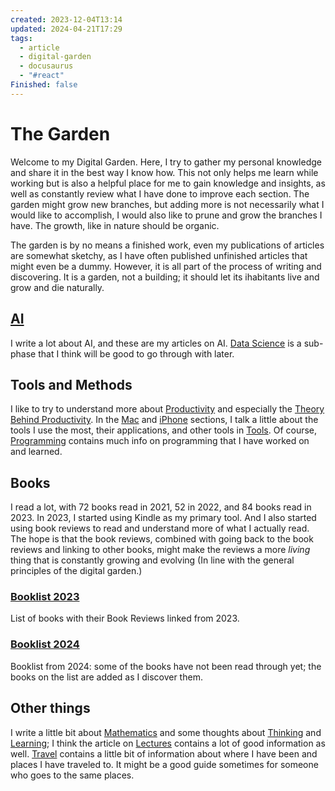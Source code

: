 ```yaml
---
created: 2023-12-04T13:14
updated: 2024-04-21T17:29
tags:
  - article
  - digital-garden
  - docusaurus
  - "#react"
Finished: false
---
```

# The Garden

Welcome to my Digital Garden.  Here, I try to gather my personal knowledge and share it in the best way I know how. This not only helps me learn while working but is also a helpful place for me to gain knowledge and insights, as well as constantly review what I have done to improve each section. The garden might grow new branches, but adding more is not necessarily what I would like to accomplish, I would also like to prune and grow the branches I have. The growth, like in nature should be organic. 


The garden is by no means a finished work, even my publications of articles are somewhat sketchy, as I have often published unfinished articles that might even be a dummy. However, it is all part of the process of writing and discovering. It is a garden, not a building; it should let its ihabitants live and grow and die naturally. 

## [AI](AI/AI.md) 
I write a lot about AI, and these are my articles on AI.  [Data Science](AI/Data%20Science/Data%20Science.md) is a sub-phase that I think will be good to go through with later. 


## Tools and Methods

I like to try to understand more about [Productivity](Productivity/Productivity.md) and especially the [Theory Behind Productivity](Productivity/Productivity%20Theory.md). In the [Mac](Mac/Mac.md) and [iPhone](Iphone/Iphone.md) sections, I talk a little about the tools I use the most, their applications, and other tools in [Tools](Tools/Tools.md).  Of course, [Programming](Programming/Programming.md) contains much info on programming that I have worked on and learned. 
  
## Books

I read a lot, with 72 books read in 2021, 52 in 2022, and 84 books read in 2023. In 2023, I started using Kindle as my primary tool. And I also started using book reviews to read and understand more of what I actually read. The hope is that the book reviews, combined with going back to the book reviews and linking to other books, might make the reviews a more *living* thing that is constantly growing and evolving (In line with the general principles of the digital garden.)
### [Booklist 2023](Books/Booklist%202023.md)
List of books with their Book Reviews linked from 2023. 

### [Booklist 2024](Books/Booklist%202024.md)
Booklist from 2024: some of the books have not been read through yet; the books on the list are added as I discover them. 


## Other things
I write a little bit about [Mathematics](Mathematics/Mathematics.md) and some thoughts about [Thinking](Thinking/Thinking.md) and [Learning](Learning/Learning.md); I think the article on [Lectures](Learning/Lectures.md) contains a lot of good information as well.  [Travel](Travel/Travel.md) contains a little bit of information about where I have been and places I have traveled to. It might be a good guide sometimes for someone who goes to the same places. 
